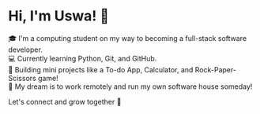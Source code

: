 # Hi, I'm Uswa! 💫

🎓 I'm a computing student on my way to becoming a full-stack software developer.  
💻 Currently learning Python, Git, and GitHub.  
📌 Building mini projects like a To-do App, Calculator, and Rock-Paper-Scissors game!  
🌟 My dream is to work remotely and run my own software house someday!

Let's connect and grow together 💖

<!--
**uswa-shahjahan/uswa-shahjahan** is a ✨ _special_ ✨ repository because its `README.md` (this file) appears on your GitHub profile.

Here are some ideas to get you started:

- 🔭 I’m currently working on ...
- 🌱 I’m currently learning ...
- 👯 I’m looking to collaborate on ...
- 🤔 I’m looking for help with ...
- 💬 Ask me about ...
- 📫 How to reach me: ...
- 😄 Pronouns: ...
- ⚡ Fun fact: ...
-->
